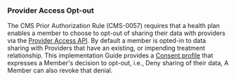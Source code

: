 ### Provider Access Opt-out

The CMS Prior Authorization Rule (CMS-0057) requires that a health plan enables a member to choose to opt-out of sharing their data
with providers via the [Provider Access API](provider-access-api.html). By default a member is opted-in to data sharing with Providers
that have an existing, or impending treatment relationship. This implementation Guide provides a [Consent profile](StructureDefinition-pdex-provider-consent.html)
that expresses a Member's decision to opt-out, i.e., Deny sharing of their data, A Member can also revoke that denial.


